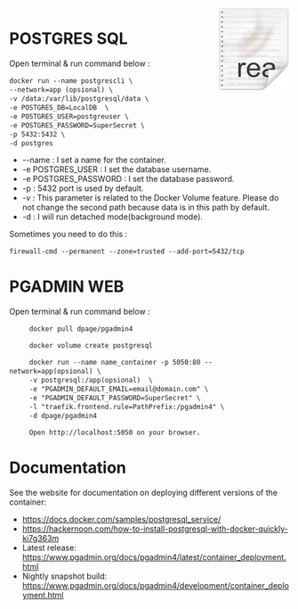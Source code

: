 <img src="icon.png" align="right" />

# POSTGRES SQL
Open terminal & run command below :

```
docker run --name postgrescli \ 
--network=app (opsional) \
-v /data:/var/lib/postgresql/data \
-e POSTGRES_DB=LocalDB  \
-e POSTGRES_USER=postgreuser \ 
-e POSTGRES_PASSWORD=SuperSecret \
-p 5432:5432 \
-d postgres
```
- --name : I set a name for the container.
- -e POSTGRES_USER : I set the database username.
- -e POSTGRES_PASSWORD : I set the database password.
- -p : 5432 port is used by default. 
- -v : This parameter is related to the Docker Volume feature. Please do not change the second path because data is in this path by default.
- -d : I will run detached mode(background mode). 

Sometimes you need to do this :
```
firewall-cmd --permanent --zone=trusted --add-port=5432/tcp
```

# PGADMIN WEB

Open terminal & run command below :

```
     docker pull dpage/pgadmin4
```
```
     docker volume create postgresql
```
```
     docker run --name name_container -p 5050:80 --network=app(opsional) \
     -v postgresql:/app(opsional)  \ 
     -e "PGADMIN_DEFAULT_EMAIL=email@domain.com" \
     -e "PGADMIN_DEFAULT_PASSWORD=SuperSecret" \
     -l "traefik.frontend.rule=PathPrefix:/pgadmin4" \
     -d dpage/pgadmin4
```
```
     Open http://localhost:5050 on your browser. 
```

# Documentation
See the website for documentation on deploying different versions of the container:

- https://docs.docker.com/samples/postgresql_service/
- https://hackernoon.com/how-to-install-postgresql-with-docker-quickly-ki7g363m
- Latest release: https://www.pgadmin.org/docs/pgadmin4/latest/container_deployment.html
- Nightly snapshot build: https://www.pgadmin.org/docs/pgadmin4/development/container_deployment.html
